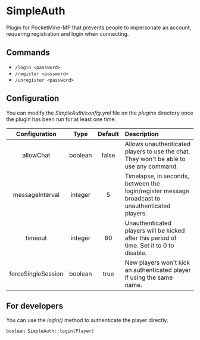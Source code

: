 # SimpleAuth

Plugin for PocketMine-MP that prevents people to impersonate an account, requering registration and login when connecting.


## Commands


* `/login <password>`
* `/register <password>`
* `/unregister <password>`

## Configuration

You can modify the _SimpleAuth/config.yml_ file on the _plugins_ directory once the plugin has been run for at least one time.

| Configuration | Type | Default | Description |
| :---: | :---: | :---: | :--- |
| allowChat | boolean | false | Allows unauthenticated players to use the chat. They won't be able to use any command. |
| messageInterval | integer | 5 | Timelapse, in seconds, between the login/register message broadcast to unauthenticated players. |
| timeout | integer | 60 | Unauthenticated players will be kicked after this period of time. Set it to 0 to disable. |
| forceSingleSession | boolean | true | New players won't kick an authenticated player if using the same name. |


## For developers

You can use the _login()_ method to authenticate the player directly.

`boolean SimpleAuth::login(Player)`
